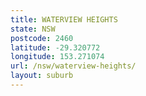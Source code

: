 ```yaml
---
title: WATERVIEW HEIGHTS
state: NSW
postcode: 2460
latitude: -29.320772
longitude: 153.271074
url: /nsw/waterview-heights/
layout: suburb
---
```

